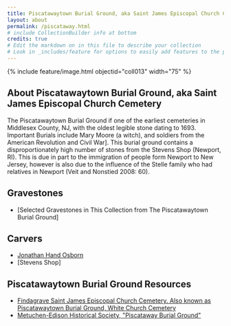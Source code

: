 ```yaml
---
title: Piscatawaytown Burial Ground, aka Saint James Episcopal Church Cemetery
layout: about
permalink: /piscataway.html
# include CollectionBuilder info at bottom
credits: true
# Edit the markdown on in this file to describe your collection
# Look in _includes/feature for options to easily add features to the page
---
```


{% include feature/image.html objectid="coll013" width="75" %}

## About Piscatawaytown Burial Ground, aka Saint James Episcopal Church Cemetery
The Piscatawaytown Burial Ground if one of the earliest cemeteries in Middlesex County, NJ, with the oldest legible stone dating to 1693. Important Burials include Mary Moore (a witch), and soldiers from the American Revolution and Civil War]. This burial ground contains a disproportionately high number of stones from the Stevens Shop (Newport, RI). This is due in part to the immigration of people form Newport to New Jersey, however is also due to the influence of the Stelle family who had relatives in Newport (Veit and Nonstied 2008: 60).

## Gravestones
- [Selected Gravestones in This Collection from The Piscatawaytown Burial Ground]

## Carvers
- [Jonathan Hand Osborn](https://lauraleibman.github.io/NJCem/browse.html#Jonathan%20Hand%20Osborn%20Carver)
- [Stevens Shop]

## Piscatawaytown Burial Ground Resources
- [Findagrave Saint James Episcopal Church Cemetery. Also known as Piscatawaytown Burial Ground, White Church Cemetery]([https://www.findagrave.com/cemetery/2215246/old-colonial-cemetery-of-metuchen](https://www.findagrave.com/cemetery/423331/saint-james-episcopal-church-cemetery))
- [Metuchen-Edison Historical Society, "Piscataway Burial Ground"](http://metuchen-edisonhistsoc.org/resources/Piscatawaytown1.pdf)
